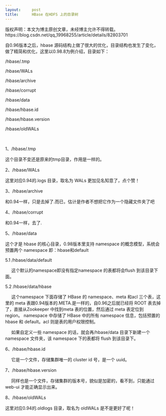 ```yaml
---
layout:     post
title:      HBase 在HDFS 上的目录树
---
```

<div id="article_content" class="article_content clearfix csdn-tracking-statistics" data-pid="blog" data-mod="popu_307" data-dsm="post">
								<div class="article-copyright">
					版权声明：本文为博主原创文章，未经博主允许不得转载。					https://blog.csdn.net/qq_19968255/article/details/82803701				</div>
								            <link rel="stylesheet" href="https://csdnimg.cn/release/phoenix/template/css/ck_htmledit_views-f76675cdea.css">
						<div class="htmledit_views" id="content_views">
                <p>自0.96版本之后，hbase 源码结构上做了很大的优化，目录结构也发生了变化，做了精简和优化，这里以0.98.8为例介绍，目录如下：</p>

<p>/hbase/.tmp</p>

<p>/hbase/WALs</p>

<p>/hbase/archive</p>

<p>/hbase/corrupt</p>

<p>/hbase/data</p>

<p>/hbase/hbase.id</p>

<p>/hbase/hbase.version</p>

<p>/hbase/oldWALs</p>

<p> </p>

<p>1、/hbase/.tmp</p>

<p>这个目录不变还是原来的tmp目录，作用是一样的。</p>

<p>2、/hbase/WALs</p>

<p>这里对应0.94的.logs 目录，取名为 WALs 更加见名知意了，点个赞！</p>

<p>3、/hbase/archive</p>

<p>和0.94一样，只是去掉了.而已，估计是作者不想把它作为一个隐藏文件夹了吧</p>

<p>4、/hbase/corrupt</p>

<p>和0.94一样，去了.</p>

<p>5、/hbase/data</p>

<p>这个才是 hbase 的核心目录，0.98版本里支持 namespace 的概念模型，系统会预置两个 namespace 即：hbase和default</p>

<p>5.1 /hbase/data/default</p>

<p>     这个默认的namespace即没有指定namespace 的表都将会flush 到该目录下面。</p>

<p>5.2 /hbase/data/hbase</p>

<p>     这个namespace 下面存储了 HBase 的 namespace、meta 和acl 三个表，这里的 meta 表跟0.94版本的.META.是一样的，自0.96之后就已经将 ROOT 表去掉了，直接从Zookeeper 中找到meta 表的位置，然后通过 meta 表定位到 region。 namespace 中存储了 HBase 中的所有 namespace 信息，包括预置的hbase 和 default。acl 则是表的用户权限控制。</p>

<p>     如果自定义一些 namespace 的话，就会再/hbase/data 目录下新建一个 namespace 文件夹，该 namespace 下的表都将 flush 到该目录下。</p>

<p>6、/hbase/hbase.id</p>

<p>     它是一个文件，存储集群唯一的 cluster id 号，是一个 uuid。</p>

<p>7、/hbase/hbase.version</p>

<p>     同样也是一个文件，存储集群的版本号，貌似是加密的，看不到，只能通过web-ui 才能正确显示出来。</p>

<p>8、/hbase/oldWALs</p>

<p>这里对应0.94的.oldlogs 目录，取名为 oldWALs 是不是更好了呢！</p>            </div>
                </div>